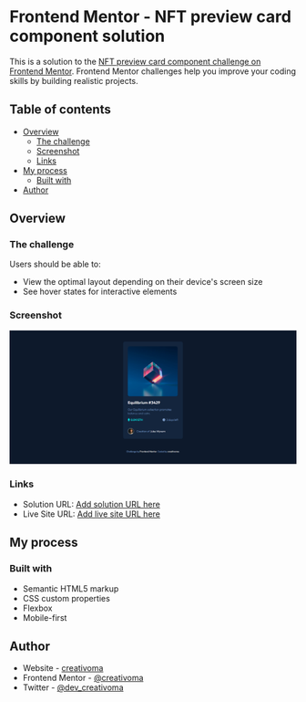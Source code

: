 # Frontend Mentor - NFT preview card component solution

This is a solution to the [NFT preview card component challenge on Frontend Mentor](https://www.frontendmentor.io/challenges/nft-preview-card-component-SbdUL_w0U). Frontend Mentor challenges help you improve your coding skills by building realistic projects.

## Table of contents

- [Overview](#overview)
  - [The challenge](#the-challenge)
  - [Screenshot](#screenshot)
  - [Links](#links)
- [My process](#my-process)
  - [Built with](#built-with)
- [Author](#author)

## Overview

### The challenge

Users should be able to:

- View the optimal layout depending on their device's screen size
- See hover states for interactive elements

### Screenshot

![](./screenshot/screenshot-design.png)

### Links

- Solution URL: [Add solution URL here](https://github.com/creativoma/nft-preview-card-component-main)
- Live Site URL: [Add live site URL here](http://nft-preview-card-component-main-eosin.vercel.app/)

## My process

### Built with

- Semantic HTML5 markup
- CSS custom properties
- Flexbox
- Mobile-first

## Author

- Website - [creativoma](https://creativoma.com/)
- Frontend Mentor - [@creativoma](https://www.frontendmentor.io/profile/creativoma)
- Twitter - [@dev_creativoma](https://twitter.com/dev_creativoma)
